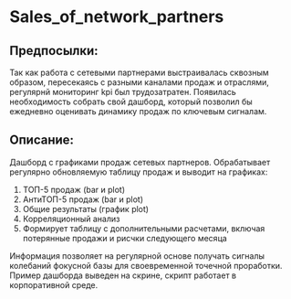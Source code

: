 # Sales_of_network_partners

Предпосылки:
---------------------
Так как работа с сетевыми партнерами выстраивалась сквозным образом, пересекаясь с разными каналами продаж и отраслями, регулярнй мониторинг kpi был трудозатратен. Появилась необходимость собрать свой дашборд, который позволил бы ежедневно оценивать динамику продаж по ключевым сигналам.

Описание:
---------------------
Дашборд с графиками продаж сетевых партнеров. Обрабатывает регулярно обновляемую таблицу продаж и выводит на графиках: 
1. ТОП-5 продаж (bar и plot)
2. АнтиТОП-5 продаж (bar и plot)
3. Общие результаты (график plot)
4. Корреляционный анализ
5. Формирует таблицу с дополнительными расчетами, включая потерянные продажи и рисчки следующего месяца

Информация позволяет на регулярной основе получать сигналы колебаний фокусной базы для своевременной точечной проработки.
Пример дашборда выведен на скрине, скрипт работает в корпоративной среде.
